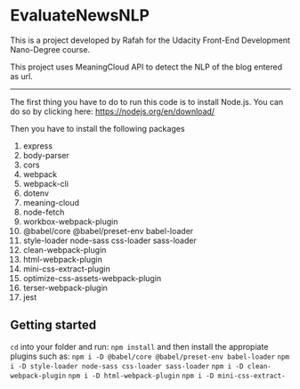 # EvaluateNewsNLP
This is a project developed by Rafah for the Udacity Front-End Development Nano-Degree course.

This project uses MeaningCloud API to detect the NLP of the blog entered as url.

--------------
The first thing you have to do to run this code is to install Node.js.
You can do so by clicking here: https://nodejs.org/en/download/

Then you have to install the following packages
1) express
2) body-parser
3) cors
4) webpack
5) webpack-cli
6) dotenv
7) meaning-cloud
8) node-fetch
9) workbox-webpack-plugin
10) @babel/core @babel/preset-env babel-loader
11) style-loader node-sass css-loader sass-loader
11) clean-webpack-plugin
12) html-webpack-plugin
13) mini-css-extract-plugin
14) optimize-css-assets-webpack-plugin
15) terser-webpack-plugin
16) jest

## Getting started
`cd` into your folder and run:
`npm install`
and then install the appropiate plugins such as:
`npm i -D @babel/core @babel/preset-env babel-loader`
`npm i -D style-loader node-sass css-loader sass-loader`
`npm i -D clean-webpack-plugin`
`npm i -D html-webpack-plugin`
`npm i -D mini-css-extract-plugin`
`npm i -D optimize-css-assets-webpack-plugin terser-webpack-plugin`
Then go to https://www.meaningcloud.com/ and sign up for an API to use, create a .env file on the root file and type "API_KEY="
Then for testing, install Jest
`npm install --save-dev jest`
